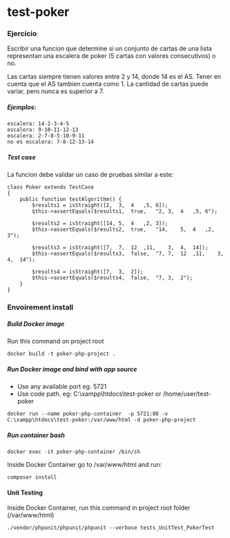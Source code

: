 # test-poker

### Ejercicio
Escribir una funcion	que	determine	si	un	conjunto	de	cartas	de	una	lista	representan	una	escalera	de	poker	(5 cartas	con	valores	consecutivos)	o	no.

Las	cartas	siempre	tienen	valores	entre	2	y	14,	donde	14	es	el	AS. Tener	en	cuenta	que	el	AS	tambien	cuenta	como	1. La	cantidad	de	cartas	puede	variar,	pero	nunca	es	superior	a	7.

##### Ejemplos:
```
escalera: 14-2-3-4-5 
escalera: 9-10-11-12-13 
escalera: 2-7-8-5-10-9-11 
no es escalera:	7-8-12-13-14
```

##### Test case
La	funcion	debe	validar	un	caso	de	pruebas	similar	a	este:

```
class Poker extends TestCase 
{				
    public function testAlgorithm() {						
        $results1 = isStraight([2,	3,	4	,5,	6]);						
        $this->assertEquals($results1,	true,	"2,	3,	4	,5,	6");
        
        $results2 = isStraight([14,	5,	4	,2,	3]);						
        $this->assertEquals($results2,	true,	"14,	5,	4	,2,	3");
        
        $results3 = isStraight([7,	7,	12	,11,	3,	4,	14]);						
        $this->assertEquals($results3,	false,	"7,	7,	12	,11,	3,	4,	14");
        
        $results4 = isStraight([7,	3,	2]);						
        $this->assertEquals($results4,	false,	"7,	3,	2");				
    } 
}
```

### Envoirement install

##### Build Docker image
Run this command on project root
```
docker build -t poker-php-project .
```

##### Run Docker image and bind with app  source
* Use any available port eg. 5721
* Use code path. eg: C:\xampp\htdocs\test-poker or /home/user/test-poker
```
docker run --name poker-php-container  -p 5721:80 -v C:\xampp\htdocs\test-poker:/var/www/html -d poker-php-project
```

##### Run container bash
```
docker exec -it poker-php-container /bin/sh
```
Inside Docker Container go to /var/www/html and run:
```
composer install
```

#### Unit Testing
Inside Docker Container, run this command in project root folder (/var/www/html)
```
./vendor/phpunit/phpunit/phpunit --verbose tests_UnitTest_PokerTest
```